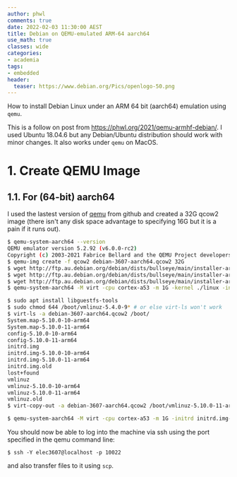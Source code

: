 ```yaml
---
author: phwl
comments: true
date: 2022-02-03 11:30:00 AEST
title: Debian on QEMU-emulated ARM-64 aarch64
use_math: true
classes: wide
categories:
- academia
tags:
- embedded
header:
  teaser: https://www.debian.org/Pics/openlogo-50.png
---
```

How to install Debian Linux under an ARM 64 bit (aarch64) emulation using ```qemu```.

This is a follow on post from <https://phwl.org/2021/qemu-armhf-debian/>.
I used Ubuntu 18.04.6 but any Debian/Ubuntu distribution should work with minor changes. It also works under ```qemu``` on MacOS.

# 1. Create QEMU Image

## 1.1. For (64-bit) aarch64
I used the lastest version of [qemu](https://github.com/qemu/qemu) from github
and created a 32G qcow2 image (there isn't any disk space advantage to specifying 16G but it is a pain if it runs out).

```bash
$ qemu-system-aarch64 --version
QEMU emulator version 5.2.92 (v6.0.0-rc2)
Copyright (c) 2003-2021 Fabrice Bellard and the QEMU Project developers
$ qemu-img create -f qcow2 debian-3607-aarch64.qcow2 32G 
$ wget http://ftp.au.debian.org/debian/dists/bullseye/main/installer-arm64/current/images/netboot/debian-installer/arm64/initrd.gz
$ wget http://ftp.au.debian.org/debian/dists/bullseye/main/installer-arm64/current/images/netboot/debian-installer/arm64/linux
$ wget http://ftp.au.debian.org/debian/dists/bullseye/main/installer-arm64/current/images/netboot/mini.iso
$ qemu-system-aarch64 -M virt -cpu cortex-a53 -m 1G -kernel ./linux -initrd ./initrd.gz -hda debian-3607-aarch64.qcow2 -append "console=ttyAMA0" -drive file=mini.iso,id=cdrom,if=none,media=cdrom -device virtio-scsi-device -device scsi-cd,drive=cdrom -net user,hostfwd=tcp::10022-:22 -net nic -nographic  
```
```bash
$ sudo apt install libguestfs-tools
$ sudo chmod 644 /boot/vmlinuz-5.4.0-9* # or else virt-ls won't work
$ virt-ls -a debian-3607-aarch64.qcow2 /boot/
System.map-5.10.0-10-arm64
System.map-5.10.0-11-arm64
config-5.10.0-10-arm64
config-5.10.0-11-arm64
initrd.img
initrd.img-5.10.0-10-arm64
initrd.img-5.10.0-11-arm64
initrd.img.old
lost+found
vmlinuz
vmlinuz-5.10.0-10-arm64
vmlinuz-5.10.0-11-arm64
vmlinuz.old
$ virt-copy-out -a debian-3607-aarch64.qcow2 /boot/vmlinuz-5.10.0-11-arm64 /boot/initrd.img-5.10.0-11-arm64 .

$ qemu-system-aarch64 -M virt -cpu cortex-a53 -m 1G -initrd initrd.img-5.10.0-11-arm64 -kernel vmlinuz-5.10.0-11-arm64 -append "root=/dev/vda2 console=ttyAMA0" -drive if=virtio,file=debian-3607-aarch64.qcow2,format=qcow2,id=hd -net user,hostfwd=tcp::10022-:22 -net nic -device intel-hda -device hda-duplex -nographic
```

You should now be able to log into the machine via ssh using the port specified in the qemu command line:
```
$ ssh -Y elec3607@localhost -p 10022
```

and also transfer files to it using ```scp```.
